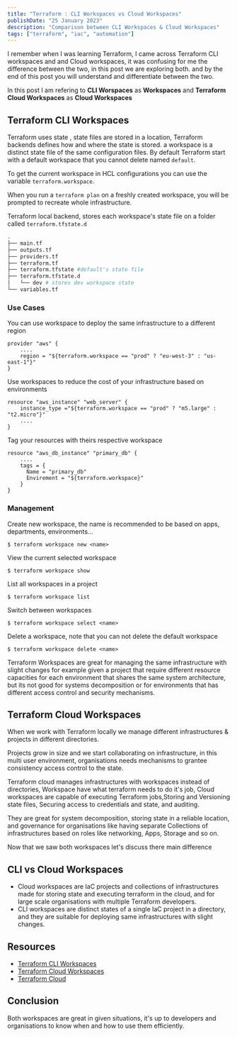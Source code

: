 ```yaml
---
title: "Terraform : CLI Workspaces vs Cloud Workspaces"
publishDate: "25 January 2023"
description: "Comparison between CLI Workspaces & Cloud Workspaces"
tags: ["terraform", "iac", "automation"]
---
```


I remember when I was learning Terraform, I came across Terraform CLI workspaces and and Cloud workspaces, it was confusing for me the difference between the two, in this post we are exploring both. and by the end of this post you will understand and differentiate between the two.

In this post I am refering to **CLI Worspaces** as **Workspaces** and **Terraform Cloud Workspaces** as **Cloud Workspaces**

## Terraform CLI Workspaces

Terraform uses state , state files are stored in a location, Terraform backends defines how and where the state is stored. a workspace is a distinct state file of the same configuration files. By default Terraform start with a default workspace that you cannot delete named `default`.

To get the current workspace in HCL configurations you can use the variable `terraform.workspace`.

When you run a `terraform plan` on a freshly created workspace, you will be prompted to recreate whole infrastructure.

Terraform local backend, stores each workspace's state file on a folder called `terraform.tfstate.d`

```bash
.
├── main.tf
├── outputs.tf
├── providers.tf
├── terraform.tf
├── terraform.tfstate #default's state file
├── terraform.tfstate.d
│   └── dev # stores dev workspace state
└── variables.tf

```

### Use Cases

You can use workspace to deploy the same infrastructure to a different region

```hcl
provider "aws" {
    ....
	region = "${terraform.workspace == "prod" ? "eu-west-3" : "us-east-1"}"
}
```

Use workspaces to reduce the cost of your infrastructure based on environments

```hcl
resource "aws_instance" "web_server" {
	instance_type ="${terraform.workspace == "prod" ? "m5.large" : "t2.micro"}"
	....
}
```

Tag your resources with theirs respective workspace

```hcl
resource "aws_db_instance" "primary_db" {
    ....
    tags = {
      Name = "primary_db"
      Envirement = "${terraform.workspace}"
    }
}
```

### Management

Create new workspace, the name is recommended to be based on apps, departments, environments...

```shell
$ terraform workspace new <name>
```

View the current selected workspace

```shell
$ terraform workspace show
```

List all workspaces in a project

```shell
$ terraform workspace list
```

Switch between workspaces

```shell
$ terraform workspace select <name>
```

Delete a workspace, note that you can not delete the default workspace

```shell
$ terraform workspace delete <name>
```

Terraform Workspaces are great for managing the same infrastructure with slight changes for example given a project that require different resource capacities for each environment that shares the same system architecture, but its not good for systems decomposition or for environments that has different access control and security mechanisms.

## Terraform Cloud Workspaces

When we work with Terraform locally we manage different infrastructures & projects in different directories.

Projects grow in size and we start collaborating on infrastructure, in this multi user environment, organisations needs mechanisms to grantee consistency access control to the state.

Terraform cloud manages infrastructures with workspaces instead of directories, Workspace have what terraform needs to do it's job, Cloud workspaces are capable of executing Terraform jobs,Storing and Versioning state files, Securing access to credentials and state, and auditing.

They are great for system decomposition, storing state in a reliable location, and governance for organisations like having separate Collections of infrastructures based on roles like networking, Apps, Storage and so on.

Now that we saw both workspaces let's discuss there main difference

## CLI vs Cloud Workspaces

- Cloud workspaces are IaC projects and collections of infrastructures made for storing state and executing terraform in the cloud, and for large scale organisations with multiple Terraform developers.
- CLI workspaces are distinct states of a single IaC project in a directory, and they are suitable for deploying same infrastructures with slight changes.

## Resources

- [Terraform CLI Workspaces](https://developer.hashicorp.com/terraform/language/state/workspaces)
- [Terraform Cloud Workspaces](https://developer.hashicorp.com/terraform/cloud-docs/workspaces)
- [Terraform Cloud](https://app.terraform.io)

## Conclusion

Both workspaces are great in given situations, it's up to developers and organisations to know when and how to use them efficiently.
